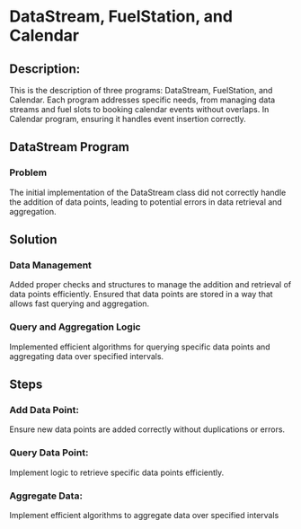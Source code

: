 # DataStream, FuelStation, and Calendar

## Description:
This is the description of three programs: DataStream, FuelStation, and Calendar. Each program addresses specific needs, from managing data streams and fuel slots to booking calendar events without overlaps. In Calendar program, ensuring it handles event insertion correctly.

## DataStream Program
### Problem
The initial implementation of the DataStream class did not correctly handle the addition of data points, leading to potential errors in data retrieval and aggregation.

## Solution
### Data Management
Added proper checks and structures to manage the addition and retrieval of data points efficiently. Ensured that data points are stored in a way that allows fast querying and aggregation.

### Query and Aggregation Logic
Implemented efficient algorithms for querying specific data points and aggregating data over specified intervals.

## Steps
### Add Data Point:
Ensure new data points are added correctly without duplications or errors.
### Query Data Point: 
Implement logic to retrieve specific data points efficiently.
### Aggregate Data: 
Implement efficient algorithms to aggregate data over specified intervals
